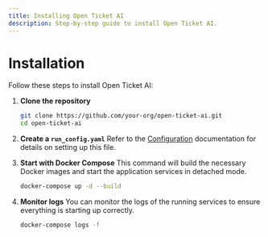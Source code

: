 ```yaml
---
title: Installing Open Ticket AI
description: Step-by-step guide to install Open Ticket AI.
---
```


# Installation

Follow these steps to install Open Ticket AI:

1.  **Clone the repository**
    ```bash
    git clone https://github.com/your-org/open-ticket-ai.git
    cd open-ticket-ai
    ```

2.  **Create a `run_config.yaml`**
    Refer to the [Configuration](./configuration.md) documentation for details on setting up this file.

3.  **Start with Docker Compose**
    This command will build the necessary Docker images and start the application services in detached mode.
    ```bash
    docker-compose up -d --build
    ```

4.  **Monitor logs**
    You can monitor the logs of the running services to ensure everything is starting up correctly.
    ```bash
    docker-compose logs -f
    ```
